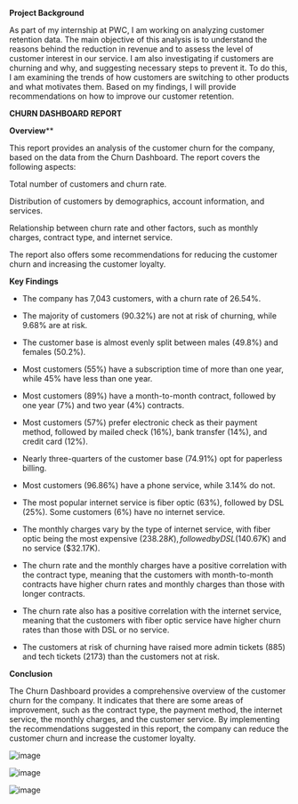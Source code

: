 **Project Background**

As part of my internship at PWC, I am working on analyzing customer retention data. The main objective of this analysis is to understand the reasons behind the reduction in revenue and to assess the level of customer interest in our service. I am also investigating if customers are churning and why, and suggesting necessary steps to prevent it. To do this, I am examining the trends of how customers are switching to other products and what motivates them. Based on my findings, I will provide recommendations on how to improve our customer retention.


**CHURN DASHBOARD REPORT**

**Overview****

This report provides an analysis of the customer churn for the company, based on the data from the Churn Dashboard. The report covers the following aspects:

   Total number of customers and churn rate.

   Distribution of customers by demographics, account information, and services.

   Relationship between churn rate and other factors, such as monthly charges, contract type, and  internet service.

The report also offers some recommendations for reducing the customer churn and increasing the customer loyalty.


**Key Findings**
  
  *  The company has 7,043 customers, with a churn rate of 26.54%.

  *  The majority of customers (90.32%) are not at risk of churning, while 9.68% are at risk.

  *  The customer base is almost evenly split between males (49.8%) and females (50.2%).

  *  Most customers (55%) have a subscription time of more than one year, while 45% have less than one year.

  *  Most customers (89%) have a month-to-month contract, followed by one year (7%) and two year (4%) contracts.

  *  Most customers (57%) prefer electronic check as their payment method, followed by mailed check (16%), bank transfer (14%), and credit card (12%).

  *  Nearly three-quarters of the customer base (74.91%) opt for paperless billing.

  *  Most customers (96.86%) have a phone service, while 3.14% do not.

  *  The most popular internet service is fiber optic (63%), followed by DSL (25%). Some customers (6%) have no internet service.

  *  The monthly charges vary by the type of internet service, with fiber optic being the most expensive ($238.28K), followed by DSL ($140.67K) and no service ($32.17K).

  *  The churn rate and the monthly charges have a positive correlation with the contract type, meaning that the customers with month-to-month contracts have higher churn rates and monthly charges than those with longer contracts.

  *  The churn rate also has a positive correlation with the internet service, meaning that the customers with fiber optic service have higher churn rates than those with DSL or no service.

  *  The customers at risk of churning have raised more admin tickets (885) and tech tickets (2173) than the customers not at risk.


**Conclusion**

The Churn Dashboard provides a comprehensive overview of the customer churn for the company. It indicates that there are some areas of improvement, such as the contract type, the payment method, the internet service, the monthly charges, and the customer service. By implementing the recommendations suggested in this report, the company can reduce the customer churn and increase the customer loyalty.

![image](https://github.com/Ashika49github/Customer-Retention-Analysis/assets/149823297/234d35df-43f3-49c0-a3d8-cf3df4070be2)

![image](https://github.com/Ashika49github/Customer-Retention-Analysis/assets/149823297/f715d9f2-368b-4fa1-8ccc-f6aeaf5d4695)

![image](https://github.com/Ashika49github/Customer-Retention-Analysis/assets/149823297/24c96224-0767-4ee4-aed2-2a2165027fad)










